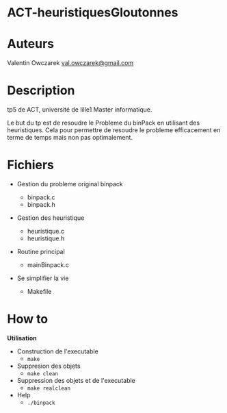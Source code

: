 ACT-heuristiquesGloutonnes
==========================

Auteurs
=======
Valentin Owczarek val.owczarek@gmail.com

Description
===========

tp5 de ACT, université de lille1 Master informatique.

Le but du tp est de resoudre le Probleme du binPack en utilisant des heuristiques.
Cela pour permettre de resoudre le probleme efficacement en terme de temps mais non pas
optimalement.


Fichiers
========
* Gestion du probleme original binpack
    * binpack.c
    * binpack.h

* Gestion des heuristique
    * heuristique.c
    * heuristique.h

* Routine principal
    * mainBinpack.c

* Se simplifier la vie
    * Makefile



How to
======
**Utilisation**

  * Construction de l'executable
    * <code>make</code>
  * Suppresion des objets
    * <code>make clean</code>
  * Suppression des objets et de l'executable
    * <code>make realclean</code>
  * Help
    * <code>./binpack</code>
